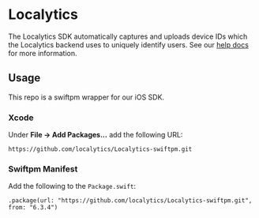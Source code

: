 # Localytics
The Localytics SDK automatically captures and uploads device IDs which the Localytics backend uses to uniquely identify users. See our [help docs](https://help.uplandsoftware.com/localytics/dev/ios.html#ios) for more information.

## Usage
This repo is a swiftpm wrapper for our iOS SDK.

### Xcode
Under **File -> Add Packages...** add the following URL:

```
https://github.com/localytics/Localytics-swiftpm.git
```


### Swiftpm Manifest
Add the following  to the `Package.swift`:

```
.package(url: "https://github.com/localytics/Localytics-swiftpm.git", from: "6.3.4")
```
